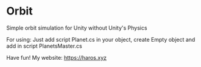# Orbit
Simple orbit simulation for Unity without Unity's Physics

For using: Just add script Planet.cs in your object, create Empty object and add in script PlanetsMaster.cs

Have fun!
My website: <https://haros.xyz>
